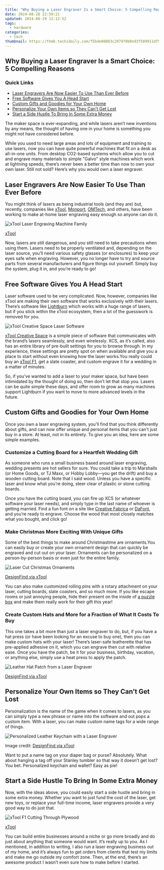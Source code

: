 ```yaml
---
title: "Why Buying a Laser Engraver Is a Smart Choice: 5 Compelling Reasons"
date: 2024-08-28 22:59:21
updated: 2024-08-29 12:12:52
tags:
  - hardware
categories:
  - tech
thumbnail: https://thmb.techidaily.com/f5bde08083c297970b9e93f509911df9c27588c391ed27c568746499c49e24b7.jpg
---
```


## Why Buying a Laser Engraver Is a Smart Choice: 5 Compelling Reasons

### Quick Links

* [Laser Engravers Are Now Easier To Use Than Ever Before](https://apple-account.techidaily.com/how-to-fix-locked-apple-id-from-apple-iphone-11-by-drfone-ios/)
* [Free Software Gives You A Head Start](https://facebook-record-videos.techidaily.com/investing-5-yields-hundreds-of-new-viewers-now-in-2024/)
* [Custom Gifts and Goodies for Your Own Home](https://extra-information.techidaily.com/craft-your-own-story-10-best-cost-free-ios-photo-collage-tools-for-2024/)
* [Personalize Your Own Items so They Can’t Get Lost](https://facebook.techidaily.com/before-you-unplug-a-guide-to-closing-your-fb-account/)
* [Start a Side Hustle To Bring In Some Extra Money](https://screen-sharing-recording.techidaily.com/updated-2024-approved-fabled-frontiers-top-10-roguely-ventures/)

 The maker space is ever-expanding, and while lasers aren’t new inventions by any means, the thought of having one in your home is something you might not have considered before.

 While you used to need large areas and lots of equipment and training to use lasers, now you can have quite powerful machines that fit on a desk as all-in-one units. From desktop CO2-based systems which allow you to cut and engrave many materials to simple "Galvo" style machines which work at lightning speeds, there’s never been a better time than now to own your own laser. Still not sold? Here’s why you would own a laser engraver.

##  Laser Engravers Are Now Easier To Use Than Ever Before

 You might think of lasers as being industrial tools (and they are) but, recently, companies like [xTool](https://www.amazon.com/stores/xTool/page/A9DF5387-DFDF-42CF-A9BF-DC67E5DC39E5?tag=hotoge-20&ascsubtag=UUhtgUeUpU2003998&asc%5Frefurl=https%3A%2F%2Fwww.howtogeek.com%2F5-reasons-you-should-own-a-laser-engraver%2F&asc%5Fcampaign=Authority), [Monport](https://monportlaser.com/), [OMTech](https://omtechlaser.com/), and others, have been working to make at-home laser engraving easy enough so anyone can do it.

![xTool Laser Engraving Machine Family](https://static1.howtogeekimages.com/wordpress/wp-content/uploads/2024/07/xtool-machines-overview.png) 

[xTool](https://www.facebook.com/photo/?fbid=979065590891572&set=a.724744292990371)

 Now, lasers are still dangerous, and you still need to take precautions when using them. Lasers need to be properly ventilated and, depending on the laser source, you’ll need various safety glasses (or enclosures) to keep your eyes safe when engraving. However, you no longer have to try and source parts from several manufacturers and figure things out yourself. Simply buy the system, plug it in, and you’re ready to go!

##  Free Software Gives You A Head Start

 Laser software used to be very complicated. Now, however, companies like xTool are making their own software that works exclusively with their lasers. There’s software like [Lightburn](https://lightburnsoftware.com/) which works with a huge range of lasers, but if you stick within the xTool ecosystem, then a lot of the guesswork is removed for you.

![xTool Creative Space Laser Software](https://static1.howtogeekimages.com/wordpress/wp-content/uploads/2024/07/xtool-creative-space-laser-software.png) 

[xTool Creative Space](https://www.xtool.com/pages/software) is a simple piece of software that communicates with the brand’s lasers seamlessly, and even wirelessly. XCS, as it’s called, also has an entire library of pre-built settings for you to browse through. In my experience, these settings are pretty spot on when available and give you a place to start without even knowing how the laser works.You really could buy an [xTool F1](https://www.amazon.com/xTool-F1-Engraver-Lightning-Resolution/dp/B0CC56W8P6/?tag=hotoge-20&ascsubtag=UUhtgUeUpU2003998&asc%5Frefurl=https%3A%2F%2Fwww.howtogeek.com%2F5-reasons-you-should-own-a-laser-engraver%2F&asc%5Fcampaign=Authority), get a slate coaster, and custom engrave it for a wedding in a matter of minutes.

 So, if you’ve wanted to add a laser to your maker space, but have been intimidated by the thought of doing so, then don’t let that stop you. Lasers can be quite simple these days, and offer room to grow as many machines support Lightburn if you want to move to more advanced levels in the future.

##  Custom Gifts and Goodies for Your Own Home

 Once you own a laser engraving system, you'll find that you think differently about gifts, and can now offer unique and personal items that you can't just buy in a store. At least, not in its entirety. To give you an idea, here are some simple examples.

###  Customize a Cutting Board for a Heartfelt Wedding Gift

 As someone who runs a small business based around laser engraving, wedding presents are hot sellers for sure. You could take a trip to Marshalls (or Home Goods, or TJ Maxx, or Hobby Lobby—you get the drift) and buy a wooden cutting board. Note that I said wood. Unless you have a specific laser and know what you’re doing, steer clear of plastic or stone cutting boards.

 Once you have the cutting board, you can fire up XCS (or whatever software your laser needs), and simply type in the last name of whoever is getting married. Find a fun font on a site like [Creative Fabrica](https://www.creativefabrica.com/) or [DaFont](https://www.dafont.com/), and you’re ready to engrave. Choose the wood that most closely matches what you bought, and click go!

###  Make Christmas More Exciting With Unique Gifts

 Some of the best things to make around Christmastime are ornaments.You can easily buy or create your own ornament design that can quickly be engraved and cut out on your laser. Ornaments can be personalized on a person-by-person basis or even just for the entire family. 

![Laser Cut Christmas Ornaments](https://static1.howtogeekimages.com/wordpress/wp-content/uploads/2024/07/xtool-designfind-christmas-ornaments-laser-cut.png) 

[DesignFind via xTool](https://www.designfind.com/howtos/2910)

 You can also make customized rolling pins with a rotary attachment on your laser, cutting boards, slate coasters, and so much more. If you like escape rooms or just annoying people, hide their present on the inside of [a puzzle box](https://www.etsy.com/listing/1713414088/wooden-programmable-puzzle-boxlaser-cut?ga%5Forder=most%5Frelevant&ga%5Fsearch%5Ftype=all&ga%5Fview%5Ftype=gallery&ga%5Fsearch%5Fquery=puzzle+box+svg&ref=sr%5Fgallery-1-3&pro=1&dd=1&content%5Fsource=8ab179ea3e2b341896b60d732e51132638df5205%253A1713414088&organic%5Fsearch%5Fclick=1) and make them really work for their gift this year!

###  Create Custom Hats and More for a Fraction of What It Costs To Buy

 This one takes a bit more than just a laser engraver to do, but, if you have a hat press (or have been looking for an excuse to buy one), then you can make custom hats with your laser! There’s laser-safe leatherette that has pre-applied adhesive on it, which you can engrave then cut with relative ease. Once you have the patch, be it for your business, birthday, vacation, or anything else, simply use a heat press to apply the patch.

![Leather Hat Patch from a Laser Engraver](https://static1.howtogeekimages.com/wordpress/wp-content/uploads/2024/07/xtool-designfind-dad-hat-leather-patch-laser-cut.png) 

[DesignFind via xTool](https://www.designfind.com/howtos/9065)

##  Personalize Your Own Items so They Can’t Get Lost

 Personalization is the name of the game when it comes to lasers, as you can simply type a new phrase or name into the software and out pops a custom item. With a laser, you can make custom name tags for a wide range of things.

![Personalized Leather Keychain with a Laser Engraver](https://static1.howtogeekimages.com/wordpress/wp-content/uploads/2024/07/xtool-designfind-leather-keychain-personalized.png) 

Image credit: [DesignFind via xTool](https://www.designfind.com/howtos/11051)

 Want to put a name tag on your diaper bag or purse? Absolutely. What about hanging a tag off your Stanley tumbler so that way it doesn’t get lost? You bet. Personalized keychain and wallet? Easy as pie!

##  Start a Side Hustle To Bring In Some Extra Money

 Now, with the ideas above, you could easily start a side hustle and bring in some extra money. Whether you want to just fund the cost of the laser, get new toys, or replace your full-time income, laser engravers provide a very good way to do just that.

![xTool F1 Cutting Through Plywood](https://static1.howtogeekimages.com/wordpress/wp-content/uploads/2024/07/xtool-f1-ultra-cutting-performance.png) 

[xTool](https://www.youtube.com/watch?v=DHlZJU4uzp8&t=28s)

 You can build entire businesses around a niche or go more broadly and do just about anything that someone would want. It’s really up to you. As I mentioned, in addition to writing, I also run a laser engraving business out of my home, and it’s always fun to get orders from clients that test my limits and make me go outside my comfort zone. Then, at the end, there’s an awesome product I wasn’t even sure how to make before I started.

<ins class="adsbygoogle"
     style="display:block"
     data-ad-format="autorelaxed"
     data-ad-client="ca-pub-7571918770474297"
     data-ad-slot="1223367746"></ins>



<ins class="adsbygoogle"
     style="display:block"
     data-ad-client="ca-pub-7571918770474297"
     data-ad-slot="8358498916"
     data-ad-format="auto"
     data-full-width-responsive="true"></ins>
